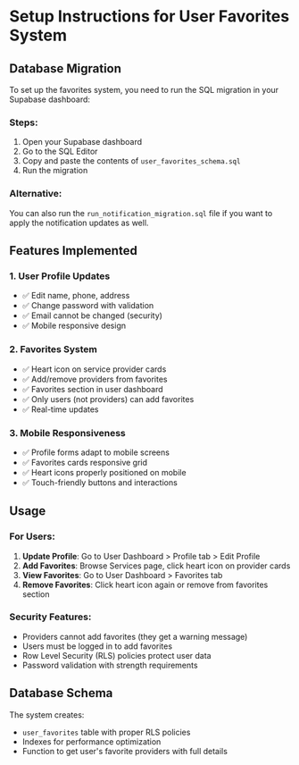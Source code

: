 # Setup Instructions for User Favorites System

## Database Migration

To set up the favorites system, you need to run the SQL migration in your Supabase dashboard:

### Steps:
1. Open your Supabase dashboard
2. Go to the SQL Editor
3. Copy and paste the contents of `user_favorites_schema.sql`
4. Run the migration

### Alternative: 
You can also run the `run_notification_migration.sql` file if you want to apply the notification updates as well.

## Features Implemented

### 1. **User Profile Updates**
- ✅ Edit name, phone, address
- ✅ Change password with validation
- ✅ Email cannot be changed (security)
- ✅ Mobile responsive design

### 2. **Favorites System**
- ✅ Heart icon on service provider cards
- ✅ Add/remove providers from favorites
- ✅ Favorites section in user dashboard
- ✅ Only users (not providers) can add favorites
- ✅ Real-time updates

### 3. **Mobile Responsiveness**
- ✅ Profile forms adapt to mobile screens
- ✅ Favorites cards responsive grid
- ✅ Heart icons properly positioned on mobile
- ✅ Touch-friendly buttons and interactions

## Usage

### For Users:
1. **Update Profile**: Go to User Dashboard > Profile tab > Edit Profile
2. **Add Favorites**: Browse Services page, click heart icon on provider cards
3. **View Favorites**: Go to User Dashboard > Favorites tab
4. **Remove Favorites**: Click heart icon again or remove from favorites section

### Security Features:
- Providers cannot add favorites (they get a warning message)
- Users must be logged in to add favorites
- Row Level Security (RLS) policies protect user data
- Password validation with strength requirements

## Database Schema

The system creates:
- `user_favorites` table with proper RLS policies
- Indexes for performance optimization
- Function to get user's favorite providers with full details